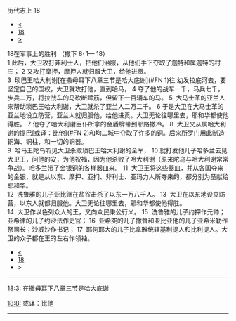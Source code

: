 ﻿





 历代志上 18




* [<](bible/1CH17.md)
* [18](bible/1CH.md)
* [>](bible/1CH19.md)



 
18在军事上的胜利 （撒下 8· 1— 18）  
1 此后，大卫攻打非利士人，把他们治服，从他们手下夺取了迦特和属迦特的村庄； 
2 又攻打摩押，摩押人就归服大卫，给他进贡。  
3  琐巴王哈大利谢[在撒母耳下八章三节是哈大底谢](#FN 1)往 幼发拉底河去，要坚定自己的国权，大卫就攻打他，直到哈马， 
4 夺了他的战车一千，马兵七千，步兵二万，将拉战车的马砍断蹄筋，但留下一百辆车的马。 
5  大马士革的亚兰人来帮助琐巴王哈大利谢，大卫就杀了亚兰人二万二千。 
6 于是大卫在大马士革的亚兰地设立防营，亚兰人就归服他，给他进贡。大卫无论往哪里去，耶和华都使他得胜。 
7 他夺了哈大利谢臣仆所拿的金盾牌带到耶路撒冷。 
8  大卫又从属哈大利谢的提巴[或译：比他](#FN 2)和均二城中夺取了许多的铜。后来所罗门用此制造铜海、铜柱，和一切的铜器。  
9  哈马王陀乌听见大卫杀败琐巴王哈大利谢的全军， 
10 就打发他儿子哈多兰去见大卫王，问他的安，为他祝福，因为他杀败了哈大利谢（原来陀乌与哈大利谢常常争战）。哈多兰带了金银铜的各样器皿来。 
11  大卫王将这些器皿，并从各国夺来的金银，就是从以东、摩押、亚扪、非利士、亚玛力人所夺来的，都分别为圣献给耶和华。  
12  洗鲁雅的儿子亚比筛在盐谷击杀了以东一万八千人。 
13  大卫在以东地设立防营，以东人就都归服他。大卫无论往哪里去，耶和华都使他得胜。  
14  大卫作以色列众人的王，又向众民秉公行义。 
15  洗鲁雅的儿子约押作元帅；亚希律的儿子约沙法作史官； 
16  亚希突的儿子撒督和亚比亚他的儿子亚希米勒作祭司长；沙威沙作书记； 
17  耶何耶大的儿子比拿雅统辖基利提人和比利提人。大卫的众子都在王的左右作领袖。 
* [<](bible/1CH17.md)
* [18](bible/1CH.md)
* [>](bible/1CH19.md)





---


[18:3:](#V3)
在撒母耳下八章三节是哈大底谢


[18:8:](#V8)
或译：比他




---









